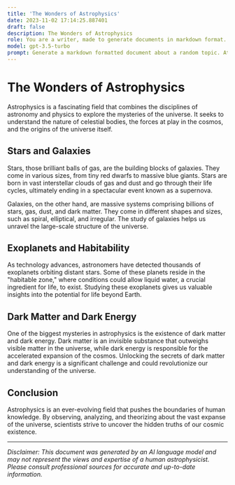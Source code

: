 ```yaml
---
title: 'The Wonders of Astrophysics'
date: 2023-11-02 17:14:25.887401
draft: false
description: The Wonders of Astrophysics
role: You are a writer, made to generate documents in markdown format. It is very important that all of the documents you generate are in valid markdown format.
model: gpt-3.5-turbo
prompt: Generate a markdown formatted document about a random topic. At the bottom, include a disclaimer explaining that the document was generated by you. The first line of the document should be the title. Make sure that the entire document is in proper markdown format, using a mix of various tags to make the document visually appealing.
---
```


# The Wonders of Astrophysics

Astrophysics is a fascinating field that combines the disciplines of astronomy and physics to explore the mysteries of the universe. It seeks to understand the nature of celestial bodies, the forces at play in the cosmos, and the origins of the universe itself.

## Stars and Galaxies

Stars, those brilliant balls of gas, are the building blocks of galaxies. They come in various sizes, from tiny red dwarfs to massive blue giants. Stars are born in vast interstellar clouds of gas and dust and go through their life cycles, ultimately ending in a spectacular event known as a supernova.

Galaxies, on the other hand, are massive systems comprising billions of stars, gas, dust, and dark matter. They come in different shapes and sizes, such as spiral, elliptical, and irregular. The study of galaxies helps us unravel the large-scale structure of the universe.

## Exoplanets and Habitability

As technology advances, astronomers have detected thousands of exoplanets orbiting distant stars. Some of these planets reside in the "habitable zone," where conditions could allow liquid water, a crucial ingredient for life, to exist. Studying these exoplanets gives us valuable insights into the potential for life beyond Earth.

## Dark Matter and Dark Energy

One of the biggest mysteries in astrophysics is the existence of dark matter and dark energy. Dark matter is an invisible substance that outweighs visible matter in the universe, while dark energy is responsible for the accelerated expansion of the cosmos. Unlocking the secrets of dark matter and dark energy is a significant challenge and could revolutionize our understanding of the universe.

## Conclusion

Astrophysics is an ever-evolving field that pushes the boundaries of human knowledge. By observing, analyzing, and theorizing about the vast expanse of the universe, scientists strive to uncover the hidden truths of our cosmic existence.

---

*Disclaimer: This document was generated by an AI language model and may not represent the views and expertise of a human astrophysicist. Please consult professional sources for accurate and up-to-date information.*